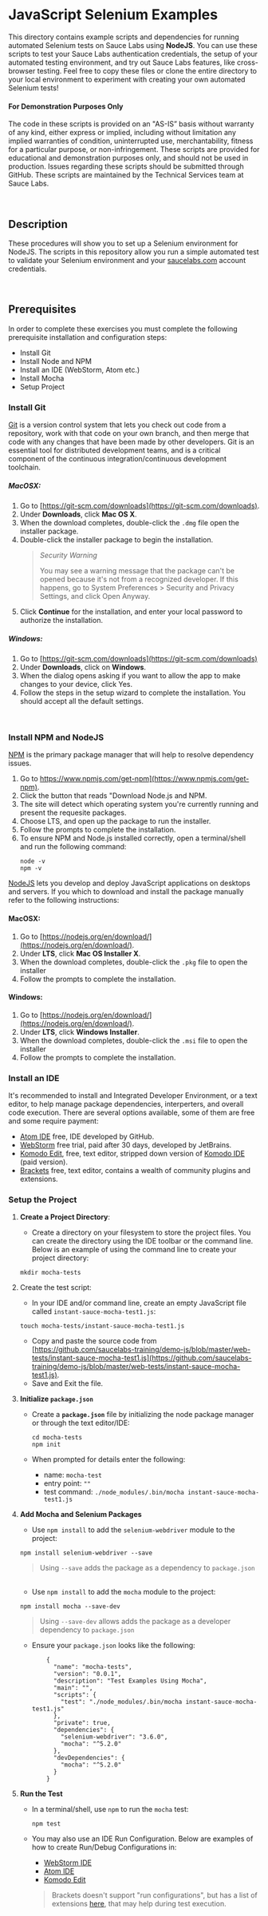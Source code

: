 # JavaScript Selenium Examples

This directory contains example scripts and dependencies for running automated Selenium tests on Sauce Labs using **NodeJS**. You can use these scripts to test your Sauce Labs authentication credentials, the setup of your automated testing environment, and try out Sauce Labs features, like cross-browser testing. Feel free to copy these files or clone the entire directory to your local environment to experiment with creating your own automated Selenium tests!

#### For Demonstration Purposes Only

The code in these scripts is provided on an "AS-IS” basis without warranty of any kind, either express or implied, including without limitation any implied warranties of condition, uninterrupted use, merchantability, fitness for a particular purpose, or non-infringement. These scripts are provided for educational and demonstration purposes only, and should not be used in production. Issues regarding these scripts should be submitted through GitHub. These scripts are maintained by the Technical Services team at Sauce Labs.

<br />

## Description

These procedures will show you to set up a Selenium environment for NodeJS. The scripts in this repository allow you run a simple automated test to validate your Selenium environment and your [saucelabs.com](https://app.saucelabs.com/login) account credentials.

<br />


## Prerequisites

In order to complete these exercises you must complete the following prerequisite installation and configuration steps:

* Install Git
* Install Node and NPM
* Install an IDE (WebStorm, Atom etc.)
* Install Mocha
* Setup Project

### Install Git

[Git](https://git-scm.com/doc) is a version control system that lets you check out code from a repository, 
work with that code on your own branch, and then merge that code with any changes that have been made by other developers. 
Git is an essential tool for distributed development teams, and is a critical component of the continuous 
integration/continuous development toolchain.

##### MacOSX:

1. Go to [https://git-scm.com/downloads](https://git-scm.com/downloads).
2. Under **Downloads**, click **Mac OS X**.
3. When the download completes, double-click the `.dmg` file open the installer package.
4. Double-click the installer package to begin the installation.
    > *Security Warning*
    >
    > You may see a warning message that the package can't be opened because it's not from a recognized developer. 
    If this happens, go to System Preferences > Security and Privacy Settings, and click Open Anyway.
5. Click **Continue** for the installation, and enter your local password to authorize the installation.

##### Windows:

1. Go to [https://git-scm.com/downloads](https://git-scm.com/downloads)
2. Under **Downloads**, click on **Windows**.
3. When the dialog opens asking if you want to allow the app to make changes to your device, click Yes.
4. Follow the steps in the setup wizard to complete the installation. You should accept all the default settings.
<br />

### Install NPM and NodeJS
[NPM](https://www.npmjs.com/get-npm) is the primary package manager that will help to resolve dependency issues.

1. Go to https://www.npmjs.com/get-npm](https://www.npmjs.com/get-npm).
2. Click the button that reads "Download Node.js and NPM.
3. The site will detect which operating system you're currently running and present the requesite packages. 
4. Choose LTS, and open up the package to run the installer.
5. Follow the prompts to complete the installation.
6. To ensure NPM and Node.js installed correctly, open a terminal/shell and run the following command:
   ```
   node -v
   npm -v
   ```
  [NodeJS](https://nodejs.org/en/download/) lets you develop and deploy JavaScript applications on desktops and servers. If you which to download and install the package manually refer to the following instructions:

#### MacOSX:
1. Go to [https://nodejs.org/en/download/](https://nodejs.org/en/download/).
2. Under **LTS**, click **Mac OS Installer X**.
3. When the download completes, double-click the `.pkg` file to open the installer
4. Follow the prompts to complete the installation.

#### Windows:
1. Go to [https://nodejs.org/en/download/](https://nodejs.org/en/download/).
2. Under **LTS**, click **Windows Installer**.
3. When the download completes, double-click the `.msi` file to open the installer
4. Follow the prompts to complete the installation.

### Install an IDE

It's recommended to install and Integrated Developer Environment, or a text editor, to help manage package dependencies, interperters, and overall code execution. There are several options available, some of them are free and some require payment:

* [Atom IDE](https://ide.atom.io/) free, IDE developed by GitHub.
* [WebStorm](https://www.jetbrains.com/webstorm/) free trial, paid after 30 days, developed by JetBrains.
* [Komodo Edit](https://www.activestate.com/komodo-edit), free, text editor, stripped down version of [Komodo IDE](https://www.activestate.com/products/komodo-ide/features/) (paid version).
* [Brackets](http://brackets.io/) free, text editor, contains a wealth of community plugins and extensions.

### Setup the Project


1. **Create a Project Directory**:
    * Create a directory on your filesystem to store the project files. You can create the directory using the IDE toolbar or the command line. Below is an example of using the command line to create your project directory:

    ```
    mkdir mocha-tests
    ```

2. Create the test script:
    * In your IDE and/or command line, create an empty JavaScript file called `instant-sauce-mocha-test1.js`:
    
    ```
    touch mocha-tests/instant-sauce-mocha-test1.js
    ```
    * Copy and paste the source code from [https://github.com/saucelabs-training/demo-js/blob/master/web-tests/instant-sauce-mocha-test1.js](https://github.com/saucelabs-training/demo-js/blob/master/web-tests/instant-sauce-mocha-test1.js).
    * Save and Exit the file.
    
3. **Initialize `package.json`**
    * Create a **`package.json`** file by initializing the node package manager or through the text editor/IDE:
    
        ```
        cd mocha-tests
        npm init
        ```
    
    * When prompted for details enter the following:
        * name: `mocha-test`
        * entry point: `""`
        * test command: `./node_modules/.bin/mocha instant-sauce-mocha-test1.js`
    
4. **Add Mocha and Selenium Packages**
    * Use `npm install` to add the `selenium-webdriver` module to the project:
    
    ```
    npm install selenium-webdriver --save
    ```
    > Using `--save` adds the package as a dependency to `package.json`
    
    <br />
    
    * Use `npm install` to add the `mocha` module to the project:
    
    ```
    npm install mocha --save-dev
    ```
    > Using `--save-dev` allows adds the package as a developer dependency to `package.json`
    
   * Ensure your `package.json` looks like the following:
   
       ```angular2
           {
             "name": "mocha-tests",
             "version": "0.0.1",
             "description": "Test Examples Using Mocha",
             "main": "",
             "scripts": {
               "test": "./node_modules/.bin/mocha instant-sauce-mocha-test1.js"
             },
             "private": true,
             "dependencies": {
               "selenium-webdriver": "3.6.0",
               "mocha": "^5.2.0"
             },
             "devDependencies": {
               "mocha": "^5.2.0"
             }
           }
       
        ```
5. **Run the Test**
    * In a terminal/shell, use `npm` to run the `mocha` test:

        ```
        npm test
        ```
    * You may also use an IDE Run Configuration. Below are examples of how to create Run/Debug Configurations in:
         * [WebStorm IDE](https://www.jetbrains.com/help/webstorm/creating-and-editing-run-debug-configurations.html)
        * [Atom IDE](https://atom.io/packages/script)
        * [Komodo Edit](http://docs.komodoide.com/manual/tutorial/runcmdtut)
        > Brackets doesn't support "run configurations", but has a list of extensions [here](https://brackets-registry.aboutweb.com), that may help during test execution.

